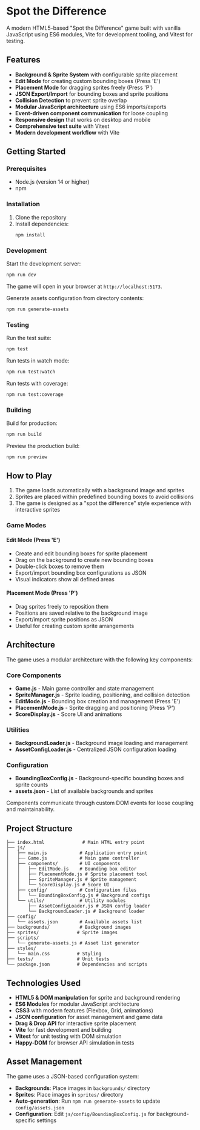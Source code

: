 # Spot the Difference

A modern HTML5-based "Spot the Difference" game built with vanilla JavaScript using ES6 modules, Vite for development tooling, and Vitest for testing.

## Features

- **Background & Sprite System** with configurable sprite placement
- **Edit Mode** for creating custom bounding boxes (Press 'E')
- **Placement Mode** for dragging sprites freely (Press 'P')
- **JSON Export/Import** for bounding boxes and sprite positions
- **Collision Detection** to prevent sprite overlap
- **Modular JavaScript architecture** using ES6 imports/exports
- **Event-driven component communication** for loose coupling
- **Responsive design** that works on desktop and mobile
- **Comprehensive test suite** with Vitest
- **Modern development workflow** with Vite

## Getting Started

### Prerequisites

- Node.js (version 14 or higher)
- npm

### Installation

1. Clone the repository
2. Install dependencies:
   ```bash
   npm install
   ```

### Development

Start the development server:
```bash
npm run dev
```

The game will open in your browser at `http://localhost:5173`.

Generate assets configuration from directory contents:
```bash
npm run generate-assets
```

### Testing

Run the test suite:
```bash
npm test
```

Run tests in watch mode:
```bash
npm run test:watch
```

Run tests with coverage:
```bash
npm run test:coverage
```

### Building

Build for production:
```bash
npm run build
```

Preview the production build:
```bash
npm run preview
```

## How to Play

1. The game loads automatically with a background image and sprites
2. Sprites are placed within predefined bounding boxes to avoid collisions
3. The game is designed as a "spot the difference" style experience with interactive sprites

### Game Modes

#### Edit Mode (Press 'E')
- Create and edit bounding boxes for sprite placement
- Drag on the background to create new bounding boxes
- Double-click boxes to remove them
- Export/import bounding box configurations as JSON
- Visual indicators show all defined areas

#### Placement Mode (Press 'P')
- Drag sprites freely to reposition them
- Positions are saved relative to the background image
- Export/import sprite positions as JSON
- Useful for creating custom sprite arrangements

## Architecture

The game uses a modular architecture with the following key components:

### Core Components
- **Game.js** - Main game controller and state management
- **SpriteManager.js** - Sprite loading, positioning, and collision detection
- **EditMode.js** - Bounding box creation and management (Press 'E')
- **PlacementMode.js** - Sprite dragging and positioning (Press 'P')
- **ScoreDisplay.js** - Score UI and animations

### Utilities
- **BackgroundLoader.js** - Background image loading and management
- **AssetConfigLoader.js** - Centralized JSON configuration loading

### Configuration
- **BoundingBoxConfig.js** - Background-specific bounding boxes and sprite counts
- **assets.json** - List of available backgrounds and sprites

Components communicate through custom DOM events for loose coupling and maintainability.

## Project Structure

```
├── index.html              # Main HTML entry point
├── js/
│   ├── main.js            # Application entry point
│   ├── Game.js            # Main game controller
│   ├── components/        # UI components
│   │   ├── EditMode.js    # Bounding box editor
│   │   ├── PlacementMode.js # Sprite placement tool
│   │   ├── SpriteManager.js # Sprite management
│   │   └── ScoreDisplay.js # Score UI
│   ├── config/            # Configuration files
│   │   └── BoundingBoxConfig.js # Background configs
│   └── utils/             # Utility modules
│       ├── AssetConfigLoader.js # JSON config loader
│       └── BackgroundLoader.js # Background loader
├── config/
│   └── assets.json        # Available assets list
├── backgrounds/           # Background images
├── sprites/              # Sprite images
├── scripts/
│   └── generate-assets.js # Asset list generator
├── styles/
│   └── main.css          # Styling
├── tests/                # Unit tests
└── package.json          # Dependencies and scripts
```

## Technologies Used

- **HTML5 & DOM manipulation** for sprite and background rendering
- **ES6 Modules** for modular JavaScript architecture
- **CSS3** with modern features (Flexbox, Grid, animations)
- **JSON configuration** for asset management and game data
- **Drag & Drop API** for interactive sprite placement
- **Vite** for fast development and building
- **Vitest** for unit testing with DOM simulation
- **Happy-DOM** for browser API simulation in tests

## Asset Management

The game uses a JSON-based configuration system:

- **Backgrounds**: Place images in `backgrounds/` directory
- **Sprites**: Place images in `sprites/` directory
- **Auto-generation**: Run `npm run generate-assets` to update `config/assets.json`
- **Configuration**: Edit `js/config/BoundingBoxConfig.js` for background-specific settings